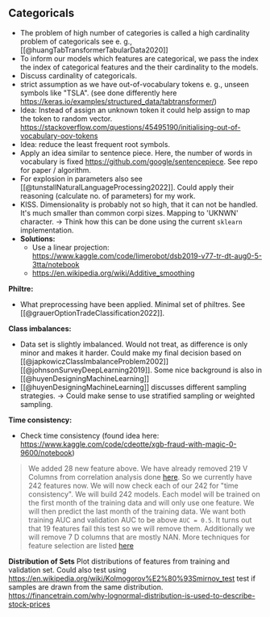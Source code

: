 ## Categoricals
- The problem of high number of categories is called a high cardinality problem of categoricals see e. g., [[@huangTabTransformerTabularData2020]]
- To inform our models which features are categorical, we pass the index the index of categorical features and the their cardinality to the models.
- Discuss cardinality of categoricals.
- strict assumption as we have out-of-vocabulary tokens e. g., unseen symbols like "TSLA".  (see done differently here https://keras.io/examples/structured_data/tabtransformer/)
- Idea: Instead of assign an unknown token it could help assign to map the token to random vector. https://stackoverflow.com/questions/45495190/initialising-out-of-vocabulary-oov-tokens
- Idea: reduce the least frequent root symbols.
- Apply an idea similar to sentence piece. Here, the number of words in vocabulary is fixed https://github.com/google/sentencepiece. See repo for paper / algorithm.
- For explosion in parameters also see [[@tunstallNaturalLanguageProcessing2022]]. Could apply their reasoning (calculate no. of parameters) for my work. 
- KISS. Dimensionality is probably not so high, that it can not be handled. It's much smaller than common corpi sizes. Mapping to 'UKNWN' character. -> Think how this can be done using the current `sklearn` implementation.
- **Solutions:** 
	- Use a linear projection: https://www.kaggle.com/code/limerobot/dsb2019-v77-tr-dt-aug0-5-3tta/notebook
	- https://en.wikipedia.org/wiki/Additive_smoothing


**Philtre:**
- What preprocessing have been applied. Minimal set of philtres. See [[@grauerOptionTradeClassification2022]].

**Class imbalances:**
- Data set is slightly imbalanced. Would not treat, as difference is only minor and makes it harder. Could make my final decision based on [[@japkowiczClassImbalanceProblem2002]] [[@johnsonSurveyDeepLearning2019]]. Some nice background is also in [[@huyenDesigningMachineLearning]]
- [[@huyenDesigningMachineLearning]] discusses different sampling strategies. -> Could make sense to use stratified sampling or weighted sampling. 

**Time consistency:**
- Check time consistency (found idea here: https://www.kaggle.com/code/cdeotte/xgb-fraud-with-magic-0-9600/notebook)
> We added 28 new feature above. We have already removed 219 V Columns from correlation analysis done [here](https://www.kaggle.com/cdeotte/eda-for-columns-v-and-id). So we currently have 242 features now. We will now check each of our 242 for "time consistency". We will build 242 models. Each model will be trained on the first month of the training data and will only use one feature. We will then predict the last month of the training data. We want both training AUC and validation AUC to be above `AUC = 0.5`. It turns out that 19 features fail this test so we will remove them. Additionally we will remove 7 D columns that are mostly NAN. More techniques for feature selection are listed [here](https://www.kaggle.com/c/ieee-fraud-detection/discussion/111308)


**Distribution of Sets**
Plot distributions of features from training and validation set. Could also test using https://en.wikipedia.org/wiki/Kolmogorov%E2%80%93Smirnov_test test if samples are drawn from the same distribution.
https://financetrain.com/why-lognormal-distribution-is-used-to-describe-stock-prices